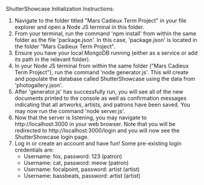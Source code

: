 ShutterShowcase Initialization Instructions:

1. Navigate to the folder titled "Mars Cadieux Term Project" in your file explorer and open a Node JS terminal in this folder.
2. From your terminal, run the command 'npm install' from within the same folder as the file 'package.json'. In this case, 'package.json' is located in the folder "Mars Cadieux Term Project".
3. Ensure you have your local MongoDB running (either as a service or add its path in the relevant folder).
4. In your Node JS terminal from within the same folder ("Mars Cadieux Term Project"), run the command 'node generator.js'. This will create and populate the database called ShutterShowcase using the data from 'photogallery.json'.
5. After 'generator.js' has successfully run, you will see all of the new documents printed to the console as well as confirmation messages indicating that all artworks, artists, and patrons have been saved. You may now run the command 'node server.js'.
6. Now that the server is listening, you may navigate to http://localhost:3000 in your web browser. Note that you will be redirected to http://localhost:3000/login and you will now see the ShutterShowcase login page.
7. Log in or create an account and have fun! Some pre-existing login credentials are:
   - Username: fox, password: 123 (patron)
   - Username: cat, password: meow (patron)
   - Username: focalpoint, password: artist (artist)
   - Username: bassbeats, password: artist (artist)
